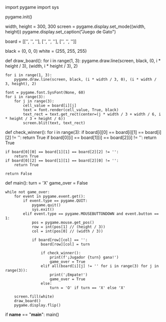 import pygame
import sys

pygame.init()


width, height = 300, 300
screen = pygame.display.set_mode((width, height))
pygame.display.set_caption("Juego de Gato")

board = [['', '', ''],
         ['', '', ''],
         ['', '', '']]

black = (0, 0, 0)
white = (255, 255, 255)

def draw_board():
    for i in range(1, 3):
        pygame.draw.line(screen, black, (0, i * height / 3), (width, i * height / 3), 2)

    for i in range(1, 3):
        pygame.draw.line(screen, black, (i * width / 3, 0), (i * width / 3, height), 2)

    font = pygame.font.SysFont(None, 60)
    for i in range(3):
        for j in range(3):
            cell_value = board[i][j]
            text = font.render(cell_value, True, black)
            text_rect = text.get_rect(center=(j * width / 3 + width / 6, i * height / 3 + height / 6))
            screen.blit(text, text_rect)

def check_winner():
    for i in range(3):
        if board[i][0] == board[i][1] == board[i][2] != '':
            return True
        if board[0][i] == board[1][i] == board[2][i] != '':
            return True

    if board[0][0] == board[1][1] == board[2][2] != '':
        return True
    if board[0][2] == board[1][1] == board[2][0] != '':
        return True

    return False

def main():
    turn = 'X'
    game_over = False

    while not game_over:
        for event in pygame.event.get():
            if event.type == pygame.QUIT:
                pygame.quit()
                sys.exit()
            elif event.type == pygame.MOUSEBUTTONDOWN and event.button == 1:
                pos = pygame.mouse.get_pos()
                row = int(pos[1] // (height / 3))
                col = int(pos[0] // (width / 3))

                if board[row][col] == '':
                    board[row][col] = turn

                    if check_winner():
                        print(f'¡Jugador {turn} gana!')
                        game_over = True
                    elif all(board[i][j] != '' for i in range(3) for j in range(3)):
                        print('¡Empate!')
                        game_over = True
                    else:
                        turn = 'O' if turn == 'X' else 'X'

        screen.fill(white)
        draw_board()
        pygame.display.flip()

if __name__ == "__main__":
    main()
